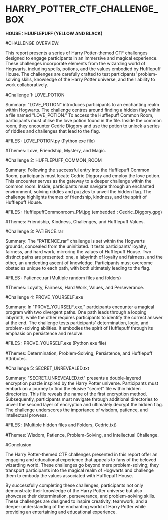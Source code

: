 # HARRY_POTTER_CTF_CHALLENGE_BOX

**HOUSE : HUUFLEPUFF (YELLOW AND BLACK)**

#CHALLENGE OVERVIEW:

This report presents a series of Harry Potter-themed CTF challenges designed to engage participants in an immersive and magical experience. These challenges incorporate elements from the wizarding world of Hogwarts, including spells, potions, and the values embodied by Hufflepuff House. The challenges are carefully crafted to test participants' problem-solving skills, knowledge of the Harry Potter universe, and their ability to work collaboratively.

#Challenge 1: LOVE_POTION

Summary: "LOVE_POTION" introduces participants to an enchanting realm within Hogwarts. The challenge centres around finding a hidden flag within a file named "LOVE_POTION." To access the Hufflepuff Common Room, participants must utilise the love potion found in the file. Inside the common room, they encounter Cedric Diggory and use the potion to unlock a series of riddles and challenges that lead to the flag.

#FILES : LOVE_POTION.py (Python exe file)

#Themes: Love, Friendship, Mystery, and Magic.

#Challenge 2: HUFFLEPUFF_COMMON_ROOM

Summary: Following the successful entry into the Hufflepuff Common Room, participants must locate Cedric Diggory and employ the love potion. This encounter serves as the gateway to a deeper challenge within the common room. Inside, participants must navigate through an enchanted environment, solving riddles and puzzles to unveil the hidden flag. The challenge highlights themes of friendship, kindness, and the spirit of Hufflepuff House.

#FILES : HufflepuffCommonroom_PM.jpg (embedded : Cedric_Diggory.gpg)

#Themes: Friendship, Kindness, Challenges, and Hufflepuff Values.

#Challenge 3: PATIENCE.rar

Summary: The "PATIENCE.rar" challenge is set within the Hogwarts grounds, concealed from the uninitiated. It tests participants' loyalty, fairness, and hard work, mirroring the values of Hufflepuff House. Two distinct paths are presented: one, a labyrinth of loyalty and fairness, and the other, an unrelenting ascent of knowledge. Participants must overcome obstacles unique to each path, with both ultimately leading to the flag.

#FILES : Patience.rar (Multiple random files and folders)

#Themes: Loyalty, Fairness, Hard Work, Values, and Perseverance.

#Challenge 4: PROVE_YOURSELF.exe

Summary: In "PROVE_YOURSELF.exe," participants encounter a magical program with two divergent paths. One path leads through a looping labyrinth, while the other requires participants to identify the correct answer at the end. The challenge tests participants' determination, logic, and problem-solving abilities. It embodies the spirit of Hufflepuff through its emphasis on persistence and resolve.

#FILES : PROVE_YOURSELF.exe (Python exe file)

#Themes: Determination, Problem-Solving, Persistence, and Hufflepuff Attributes.

#Challenge 5: SECRET_UNREVEALED.txt

Summary: "SECRET_UNREVEALED.txt" presents a double-layered encryption puzzle inspired by the Harry Potter universe. Participants must embark on a journey to find the elusive "secret" file within hidden directories. This file reveals the name of the first encryption method. Subsequently, participants must navigate through additional directories to unveil the second layer of encryption and ultimately decrypt the hidden flag. The challenge underscores the importance of wisdom, patience, and intellectual prowess.

#FILES : (Multiple hidden files and Folders, Cedric.txt)

#Themes: Wisdom, Patience, Problem-Solving, and Intellectual Challenge.


#Conclusion

The Harry Potter-themed CTF challenges presented in this report offer an engaging and educational experience that appeals to fans of the beloved wizarding world. These challenges go beyond mere problem-solving; they transport participants into the magical realm of Hogwarts and challenge them to embody the values associated with Hufflepuff House.

By successfully completing these challenges, participants not only demonstrate their knowledge of the Harry Potter universe but also showcase their determination, perseverance, and problem-solving skills. These challenges are designed to inspire creativity, teamwork, and a deeper understanding of the enchanting world of Harry Potter while providing an entertaining and educational experience.
